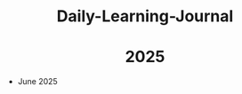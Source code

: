<h1 align="center"><b>Daily-Learning-Journal</b></h1>
<h1 align="center">2025</h1>
<ul>
  <li>June 2025</li>
</ul>
